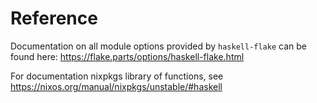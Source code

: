 # Reference

Documentation on all module options provided by `haskell-flake` can be found here: https://flake.parts/options/haskell-flake.html

For documentation nixpkgs library of functions, see https://nixos.org/manual/nixpkgs/unstable/#haskell
